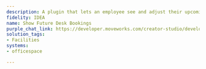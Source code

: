 ```yaml
---
description: A plugin that lets an employee see and adjust their upcoming desk bookings.
fidelity: IDEA
name: Show Future Desk Bookings
purple_chat_link: https://developer.moveworks.com/creator-studio/developer-tools/purple-chat-builder/?workspace=%7B%22title%22%3A%22My+Workspace%22%2C%22botSettings%22%3A%7B%22name%22%3A%22%22%2C%22imageUrl%22%3A%22%22%7D%2C%22mocks%22%3A%5B%7B%22id%22%3A6510%2C%22title%22%3A%22New+Mock%22%2C%22transcript%22%3A%7B%22settings%22%3A%7B%22colorStyle%22%3A%22LIGHT%22%2C%22startTime%22%3A%2211%3A43+AM%22%2C%22defaultPerson%22%3A%22GWEN%22%2C%22editable%22%3Atrue%2C%22botName%22%3A%22%22%2C%22botImageUrl%22%3A%22%22%7D%2C%22messages%22%3A%5B%7B%22from%22%3A%22USER%22%2C%22text%22%3A%22Show+me+my+desk+bookings+for+the+next+2+weeks.%22%7D%2C%7B%22from%22%3A%22ANNOTATION%22%2C%22text%22%3A%22Queries+OfficeSpace+for+user%27s+upcoming+desk+bookings+for+the+next+2+weeks.%22%7D%2C%7B%22from%22%3A%22BOT%22%2C%22text%22%3A%22%3Cp%3EHere+are+your+upcoming+desk+bookings%3A%3Cbr%3E%3C%2Fp%3E%22%2C%22cards%22%3A%5B%7B%22title%22%3A%22Desk+Booking+1%3A+April+20%2C+2023%22%2C%22text%22%3A%22%3Cp%3E%3Cb%3EDesk%3A+%3C%2Fb%3ED12%3Cbr%3E%3Cb%3ELocation%3A+%3C%2Fb%3EMain+Office%3Cbr%3E%3C%2Fp%3E%22%2C%22buttons%22%3A%5B%7B%22text%22%3A%22Cancel+Booking%22%7D%5D%7D%2C%7B%22title%22%3A%22Desk+Booking+2%3A+April+22%2C+2023%22%2C%22text%22%3A%22%3Cp%3E%3Cb%3EDesk%3A+%3C%2Fb%3EA34%3Cbr%3E%3Cb%3ELocation%3A+%3C%2Fb%3EAnnex+Building%3Cbr%3E%3C%2Fp%3E%22%2C%22buttons%22%3A%5B%7B%22style%22%3A%22PRIMARY%22%2C%22text%22%3A%22Cancel+Booking%22%7D%5D%7D%2C%7B%22title%22%3A%22Desk+Booking+3%3A+April+27%2C+2023%22%2C%22text%22%3A%22%3Cp%3E%3Cb%3EDesk%3A+%3C%2Fb%3EB56%3Cbr%3E%3Cb%3ELocation%3A+%3C%2Fb%3EMain+Office%3Cbr%3E%3C%2Fp%3E%22%2C%22buttons%22%3A%5B%7B%22text%22%3A%22Cancel+Booking%22%7D%5D%7D%5D%7D%2C%7B%22from%22%3A%22ANNOTATION%22%2C%22text%22%3A%22Cancel+the+specified+desk+booking+in+OfficeSpace+without+further+confirmation+step.%22%7D%2C%7B%22from%22%3A%22BOT%22%2C%22text%22%3A%22%3Cp%3EYour+booking+on+April+22%2C+2023%2C+has+been+successfully+canceled.%3Cbr%3E%3C%2Fp%3E%22%7D%5D%7D%7D%5D%7D
solution_tags:
- Facilities
systems:
- officespace

---
```

